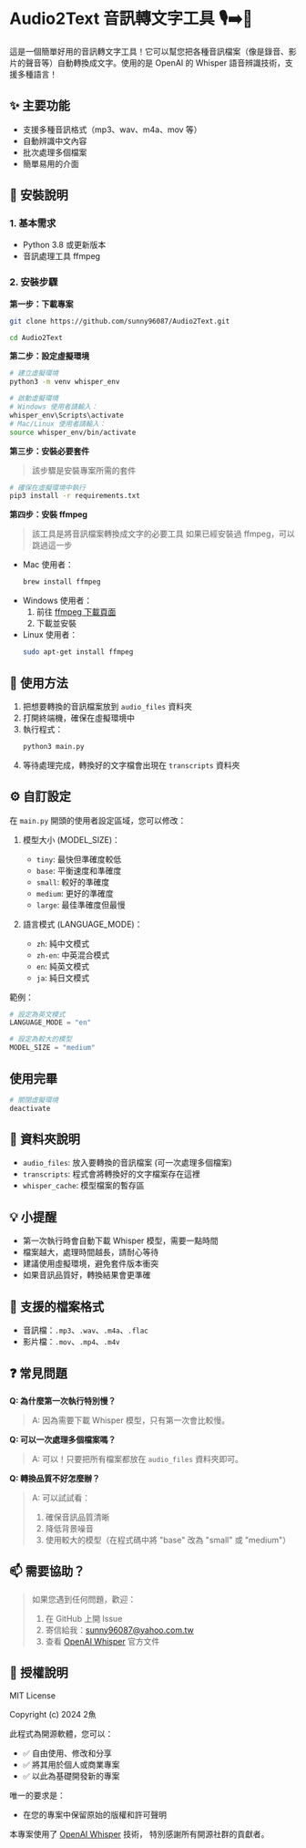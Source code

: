 # Audio2Text 音訊轉文字工具 🎙️➡️📝

這是一個簡單好用的音訊轉文字工具！它可以幫您把各種音訊檔案（像是錄音、影片的聲音等）自動轉換成文字。使用的是 OpenAI 的 Whisper 語音辨識技術，支援多種語言！

## ✨ 主要功能

- 支援多種音訊格式（mp3、wav、m4a、mov 等）
- 自動辨識中文內容
- 批次處理多個檔案
- 簡單易用的介面

## 🔧 安裝說明

### 1. 基本需求
- Python 3.8 或更新版本
- 音訊處理工具 ffmpeg

### 2. 安裝步驟

**第一步：下載專案**
```bash
git clone https://github.com/sunny96087/Audio2Text.git

cd Audio2Text
```

**第二步：設定虛擬環境**
```bash
# 建立虛擬環境
python3 -m venv whisper_env

# 啟動虛擬環境
# Windows 使用者請輸入：
whisper_env\Scripts\activate
# Mac/Linux 使用者請輸入：
source whisper_env/bin/activate
```

**第三步：安裝必要套件**
> 該步驟是安裝專案所需的套件
```bash
# 確保在虛擬環境中執行
pip3 install -r requirements.txt
```

**第四步：安裝 ffmpeg**
> 該工具是將音訊檔案轉換成文字的必要工具
> 如果已經安裝過 ffmpeg，可以跳過這一步
- Mac 使用者：
  ```bash
  brew install ffmpeg
  ```
- Windows 使用者：
  1. 前往 [ffmpeg 下載頁面](https://ffmpeg.org/download.html)
  2. 下載並安裝
- Linux 使用者：
  ```bash
  sudo apt-get install ffmpeg
  ```

## 🎯 使用方法

1. 把想要轉換的音訊檔案放到 `audio_files` 資料夾
2. 打開終端機，確保在虛擬環境中
3. 執行程式：
   ```bash
   python3 main.py
   ```
4. 等待處理完成，轉換好的文字檔會出現在 `transcripts` 資料夾

## ⚙️ 自訂設定

在 `main.py` 開頭的使用者設定區域，您可以修改：

1. 模型大小 (MODEL_SIZE)：
   - `tiny`: 最快但準確度較低
   - `base`: 平衡速度和準確度
   - `small`: 較好的準確度
   - `medium`: 更好的準確度
   - `large`: 最佳準確度但最慢

2. 語言模式 (LANGUAGE_MODE)：
   - `zh`: 純中文模式
   - `zh-en`: 中英混合模式
   - `en`: 純英文模式
   - `ja`: 純日文模式

範例：
```python
# 設定為英文模式
LANGUAGE_MODE = "en"

# 設定為較大的模型
MODEL_SIZE = "medium"
```

## 使用完畢

```bash
# 關閉虛擬環境
deactivate
```

## 📁 資料夾說明

- `audio_files`: 放入要轉換的音訊檔案 (可一次處理多個檔案)
- `transcripts`: 程式會將轉換好的文字檔案存在這裡
- `whisper_cache`: 模型檔案的暫存區

## 💡 小提醒

- 第一次執行時會自動下載 Whisper 模型，需要一點時間
- 檔案越大，處理時間越長，請耐心等待
- 建議使用虛擬環境，避免套件版本衝突
- 如果音訊品質好，轉換結果會更準確

## 🎵 支援的檔案格式

- 音訊檔：`.mp3`、`.wav`、`.m4a`、`.flac`
- 影片檔：`.mov`、`.mp4`、`.m4v`

## ❓ 常見問題

**Q: 為什麼第一次執行特別慢？**
> A: 因為需要下載 Whisper 模型，只有第一次會比較慢。

**Q: 可以一次處理多個檔案嗎？**
> A: 可以！只要把所有檔案都放在 `audio_files` 資料夾即可。

**Q: 轉換品質不好怎麼辦？**
> A: 可以試試看：
>   1. 確保音訊品質清晰
>   2. 降低背景噪音
>   3. 使用較大的模型（在程式碼中將 "base" 改為 "small" 或 "medium"）

## 📫 需要協助？

> 如果您遇到任何問題，歡迎：
>   1. 在 GitHub 上開 Issue
>   2. 寄信給我：sunny96087@yahoo.com.tw
>   3. 查看 [OpenAI Whisper](https://github.com/openai/whisper) 官方文件

## 📝 授權說明

MIT License

Copyright (c) 2024 2魚

此程式為開源軟體，您可以：
- ✅ 自由使用、修改和分享
- ✅ 將其用於個人或商業專案
- ✅ 以此為基礎開發新的專案

唯一的要求是：
- 在您的專案中保留原始的版權和許可聲明

本專案使用了 [OpenAI Whisper](https://github.com/openai/whisper) 技術，
特別感謝所有開源社群的貢獻者。